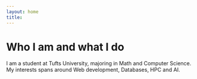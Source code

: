 ```yaml
---
layout: home
title:
---
```


# Who I am and what I do
I am a student at Tufts University, majoring in Math and Computer Science. My interests spans around Web development, Databases, HPC and AI.